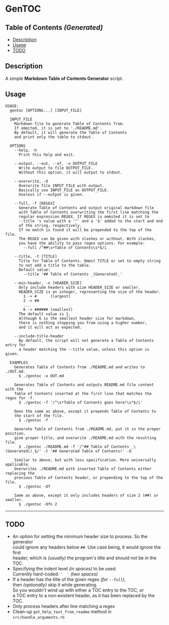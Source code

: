 # GenTOC

## Table of Contents _(Generated)_
- [Description](#description)
- [Usage](#usage)
- [TODO](#todo)

## Description
A simple __Markdown Table of Contents Generator__ script.

## Usage
```
USAGE:
  gentoc [OPTIONS...] [INPUT_FILE]

  INPUT_FILE
    Markdown file to generate Table of Contents from.
    If ommited, it is set to './README.md'.
    By default, it will generate the Table of Contents
    and print only the table to stdout.

  OPTIONS
    --help, -h
      Print this help and exit.

    --output, --out, --of, -o OUTPUT_FILE
      Write output to file OUTPUT_FILE.
      Without this option, it will output to stdout.

    --overwrite, -O
      Overwrite file INPUT_FILE with output.
      Basically use INPUT_FILE as OUTPUT_FILE.
      Useless if --output is given.

    --full, -f [REGEX]
      Generate Table of Contents and output original markdown file
      with Table of Contents overwriting the first line matching the
      regular expression REGEX. If REGEX is ommited it is set to
      --title 's value with a '^' and a '$' added to the start and end
      of the string, respectively.
      If no match is found it will be prepended to the top of the file.
      The REGEX can be given with slashes or without. With slashes,
      you have the ability to pass regex options. For example:
        --full /^##\s+Table of Contents\s*$/i

    --title, -t [TITLE]
      Title for Table of Contents. Ommit TITLE or set to empty string
      to not add a title to the table.
      Default value:
        --title '## Table of Contents _(Generated)_'

    --min-header, -n [HEADER_SIZE]
      Only include headers with size HEADER_SIZE or smaller.
      HEADER_SIZE is an integer, representing the size of the header.
        1 -> #      (largest)
        2 -> ##
        ...
        6 -> ###### (smallest)
      The default value is 1.
      Although 6 is the smallest header size for markdown,
      there is nothing stopping you from using a higher number,
      and it will act as expected.

    --include-title-header
      By default, the script will not generate a Table of Contents entry for
      a header matching the --title value, unless this option is given.

  EXAMPLES
    Generates Table of Contents from ./README.md and writes to ./OUT.md.
      $ ./gentoc -o OUT.md

    Generates Table of Contents and outputs README.md file content with the
    Table of Contents inserted at the first line that matches the regex for -f.
      $ ./gentoc -f '/^\s*Table of Contents goes here!\s*$/i'

    Does the same as above, except it prepends Table of Contents to
    the start of the file.
      $ ./gentoc -f

    Generate Table of Contents from ./README.md, put it in the proper position,
    give proper title, and overwrite ./README.md with the resulting file.
      $ ./gentoc ./README.md -f '/^## Table of Contents _\(Generated\)_$/' -t '## Generated Table of Contents!' -O

    Similar to above, but with less specification. More universally applicable.
    Overwrites ./README.md with inserted Table of Contents either replacing the
    previous Table of Contents header, or prepending to the top of the file.
      $ ./gentoc -Of

    Same as above, except it only includes headers of size 2 (##) or smaller.
      $ ./gentoc -Ofn 2
```

---

## TODO
- An option for setting the minimum header size to process. So the generator  
could ignore any headers below `##`. Use case being, it would ignore the first  
header, which is _(usually)_ the program's title and should not be in the TOC.
- Specifying the indent level _(in spaces)_ to be used.  
Currently hard-coded: `'  '` _(two spaces)_
- If a header has the title of the given regex _(for `--full`)_,  
then _(optionally)_ skip it while generating.  
So you wouldn't wind up with either a TOC entry to the TOC, or  
a TOC entry to a non-existent header, as it has been replaced by the TOC.
- Only process headers after line matching a regex
- Clean-up `get_help_text_from_readme` method in `src/handle_arguments.rb`
